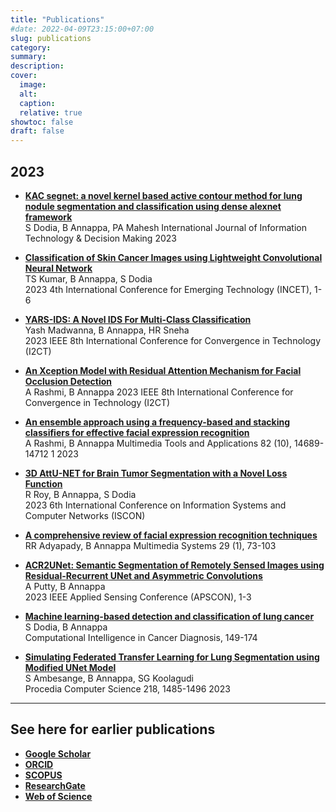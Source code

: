 ```yaml
---
title: "Publications"
#date: 2022-04-09T23:15:00+07:00
slug: publications
category:
summary:
description: 
cover:
  image:
  alt:
  caption: 
  relative: true
showtoc: false
draft: false
---
```

**2023**
---
- [**KAC segnet: a novel kernel based active contour method for lung nodule segmentation and classification using dense alexnet framework**](https://www.worldscientific.com/doi/abs/10.1142/S0219622023500700)  
S Dodia, B Annappa, PA Mahesh
International Journal of Information Technology & Decision Making		2023

- [**Classification of Skin Cancer Images using Lightweight Convolutional Neural Network**](https://ieeexplore.ieee.org/abstract/document/10170637/)   
TS Kumar, B Annappa, S Dodia  
2023 4th International Conference for Emerging Technology (INCET), 1-6

- [**YARS-IDS: A Novel IDS For Multi-Class Classification**](https://ieeexplore.ieee.org/abstract/document/10126301/)  
Yash Madwanna, B Annappa, HR Sneha  
2023 IEEE 8th International Conference for Convergence in Technology (I2CT)

- [**An Xception Model with Residual Attention Mechanism for Facial Occlusion Detection**](https://ieeexplore.ieee.org/abstract/document/10126182/)  
A Rashmi, B Annappa
2023 IEEE 8th International Conference for Convergence in Technology (I2CT)

- [**An ensemble approach using a frequency-based and stacking classifiers for effective facial expression recognition**](https://link.springer.com/article/10.1007/s11042-022-13940-7)  
A Rashmi, B Annappa
Multimedia Tools and Applications 82 (10), 14689-14712	1	2023

- [**3D AttU-NET for Brain Tumor Segmentation with a Novel Loss Function**](https://ieeexplore.ieee.org/abstract/document/10112146/)  
R Roy, B Annappa, S Dodia  
2023 6th International Conference on Information Systems and Computer Networks (ISCON)

- [**A comprehensive review of facial expression recognition techniques**](https://link.springer.com/article/10.1007/s00530-022-00984-w)
RR Adyapady, B Annappa
Multimedia Systems 29 (1), 73-103

- [**ACR2UNet: Semantic Segmentation of Remotely Sensed Images using Residual-Recurrent UNet and Asymmetric Convolutions**](https://ieeexplore.ieee.org/abstract/document/10101256/)  
A Putty, B Annappa  
2023 IEEE Applied Sensing Conference (APSCON), 1-3

- [**Machine learning-based detection and classification of lung cancer**](https://www.sciencedirect.com/science/article/pii/B978032385240100002X)  
S Dodia, B Annappa  
Computational Intelligence in Cancer Diagnosis, 149-174

- [**Simulating Federated Transfer Learning for Lung Segmentation using Modified UNet Model**](https://www.sciencedirect.com/science/article/pii/S1877050923001278)  
S Ambesange, B Annappa, SG Koolagudi  
Procedia Computer Science 218, 1485-1496 2023


---
**See here for earlier publications**
---

- [**Google Scholar**](https://scholar.google.co.in/citations?user=X6XzPxYAAAAJ&hl=en)
- [**ORCID**](https://orcid.org/0000-0002-4049-3677)
- [**SCOPUS**](https://www.scopus.com/authid/detail.uri?authorId=35179174200)
- [**ResearchGate**](https://www.researchgate.net/profile/Annappa-Basava)
- [**Web of Science**](http://www.researcherid.com/rid/P-3077-2014)
